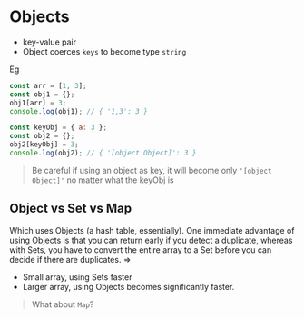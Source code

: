 # Objects

- key-value pair
- Object coerces `keys` to become type `string`

Eg

```javascript
const arr = [1, 3];
const obj1 = {};
obj1[arr] = 3;
console.log(obj1); // { '1,3': 3 }

const keyObj = { a: 3 };
const obj2 = {};
obj2[keyObj] = 3;
console.log(obj2); // { '[object Object]': 3 }
```

> Be careful if using an object as key, it will become only `'[object Object]'` no matter what the keyObj is

## Object vs Set vs Map

Which uses Objects (a hash table, essentially). One immediate advantage of using Objects is that you can return early if you detect a duplicate, whereas with Sets, you have to convert the entire array to a Set before you can decide if there are duplicates. => 

- Small array, using Sets faster
- Larger array, using Objects becomes significantly faster.

> What about `Map`?
